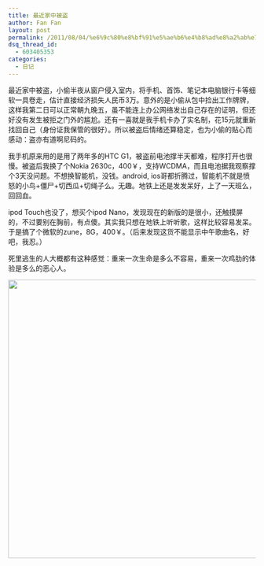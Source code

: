 ```yaml
---
title: 最近家中被盗
author: Fan Fan
layout: post
permalink: /2011/08/04/%e6%9c%80%e8%bf%91%e5%ae%b6%e4%b8%ad%e8%a2%ab%e7%9b%97/
dsq_thread_id:
  - 603405353
categories:
  - 日记
---
```

最近家中被盗，小偷半夜从窗户侵入室内，将手机、首饰、笔记本电脑银行卡等细软一具卷走，估计直接经济损失人民币3万。意外的是小偷从包中捡出工作牌牌，这样我第二日可以正常朝九晚五，虽不能连上办公网络发出自己存在的证明，但还好没有发生被拒之门外的尴尬。还有一喜就是我手机卡办了实名制，花15元就重新找回自己（身份证我保管的很好）。所以被盗后情绪还算稳定，也为小偷的贴心而感动：盗亦有道啊尼码的。

我手机原来用的是用了两年多的HTC G1，被盗前电池撑半天都难，程序打开也很慢。被盗后我换了个Nokia 2630c，400￥，支持WCDMA，而且电池据我观察撑个3天没问题。不想换智能机，没钱。android, ios哥都折腾过，智能机不就是愤怒的小鸟+僵尸+切西瓜+切绳子么。无趣。地铁上还是发发呆好，上了一天班么，回回血。

ipod Touch也没了，想买个ipod Nano，发现现在的新版的是很小，还触摸屏的，不过要别在胸前，有点傻。其实我只想在地铁上听听歌，这样比较容易发呆。于是搞了个微软的zune，8G，400￥。（后来发现这货不能显示中午歌曲名，好吧，我忍。）

死里逃生的人大概都有这种感觉：重来一次生命是多么不容易，重来一次鸡肋的体验是多么的恶心人。

[<img class="alignnone size-full wp-image-1059" title="捕获" src="http://fkpwolf.net/WordPress/wp-content/uploads/2011/08/捕获.png" alt="" width="551" height="566" />][1]

 [1]: http://fkpwolf.net/WordPress/wp-content/uploads/2011/08/捕获.png